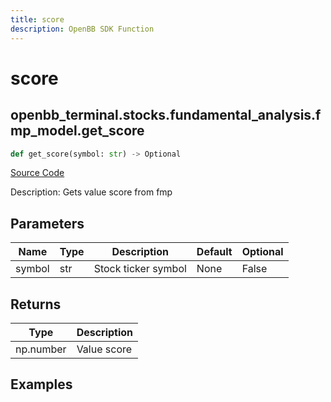 ```yaml
---
title: score
description: OpenBB SDK Function
---
```


# score

## openbb_terminal.stocks.fundamental_analysis.fmp_model.get_score

```python title='openbb_terminal/stocks/fundamental_analysis/fmp_model.py'
def get_score(symbol: str) -> Optional
```
[Source Code](https://github.com/OpenBB-finance/OpenBBTerminal/tree/main/openbb_terminal/stocks/fundamental_analysis/fmp_model.py#L25)

Description: Gets value score from fmp

## Parameters

| Name | Type | Description | Default | Optional |
| ---- | ---- | ----------- | ------- | -------- |
| symbol | str | Stock ticker symbol | None | False |

## Returns

| Type | Description |
| ---- | ----------- |
| np.number | Value score |

## Examples


